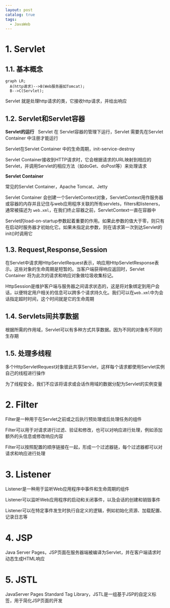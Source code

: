 ```yaml
---
layout: post
catalog: true
tags:
  - JavaWeb
---
```


# 1. Servlet

## 1.1. 基本概念

```mermaid
graph LR;
  A(http请求)-->B(Web服务器如Tomcat);
  B-->C(Servlet);
```

Servlet 就是处理http请求的类，它接收http请求，并给出响应
 
## 1.2. Servlet和Servlet容器

**Servlet的运行**
 
Servlet 在 Servlet容器的管理下运行，Servlet 需要先在Servlet Container 中注册才能运行 

Servlet在Servlet Container 中的生命周期，init-service-destroy

Servlet Container接收到HTTP请求时，它会根据请求的URL映射到相应的Servlet，并调用Servlet的相应方法（如doGet、doPost等）来处理请求

**Servlet Container**

常见的Servlet Container，Apache Tomcat、Jetty

Servlet Container 会创建一个ServletContext对象，ServletContext用作服务器或容器的内存并且记住与web应用程序关联的所有servlets，filters和listeners，通常被描述为 `web.xml`，在我们终止容器之前，ServletContext一直在容器中

Servlet的load-on-startup参数起着重要的作用。如果此参数的值大于零，则只有在启动时服务器才初始化它。如果未指定此参数，则在请求第一次到达Servlet的init()时调用它

## 1.3. Request,Response,Session

在Servlet中请求用HttpServletRequest表示，响应用HttpServletResponse表示。这些对象的生命周期是短暂的。当客户端获得响应返回时，Servlet Container 将为此次的请求和响应对象做垃圾收集标记。

HttpSession是维护客户端与服务器之间请求状态的，这是将对象绑定到用户会话，以便特定用户相关的信息可以跨多个请求持久化。我们可以在`web.xml`中为会话指定超时时间，这个时间就是它的生命周期

## 1.4. Servlets间共享数据

根据所需的作用域，Servlet可以有多种方式共享数据。因为不同的对象有不同的生存期

## 1.5. 处理多线程

多个HttpServletRequest对象彼此共享Servlet，这样每个请求都使用Servlet实例自己的线程进行操作

为了线程安全，我们不应该将请求或会话作用域的数据分配为Servlet的实例变量
# 2. Filter

Filter是一种用于在Servlet之前或之后执行预处理或后处理任务的组件

Filter可以用于对请求进行过滤、验证和修改，也可以对响应进行处理，例如添加额外的头信息或修改响应内容

Filter可以按照配置的顺序链接在一起，形成一个过滤器链，每个过滤器都可以对请求和响应进行处理
# 3. Listener

Listener是一种用于监听Web应用程序中事件和生命周期的组件

Listener可以监听Web应用程序的启动和关闭事件，以及会话的创建和销毁事件

Listener可以在特定事件发生时执行自定义的逻辑，例如初始化资源、加载配置、记录日志等
# 4. JSP

Java Server Pages，JSP页面在服务器端被编译为Servlet，并在客户端请求时动态生成HTML响应

# 5. JSTL

JavaServer Pages Standard Tag Library，JSTL是一组基于JSP的自定义标签，用于简化JSP页面的开发

